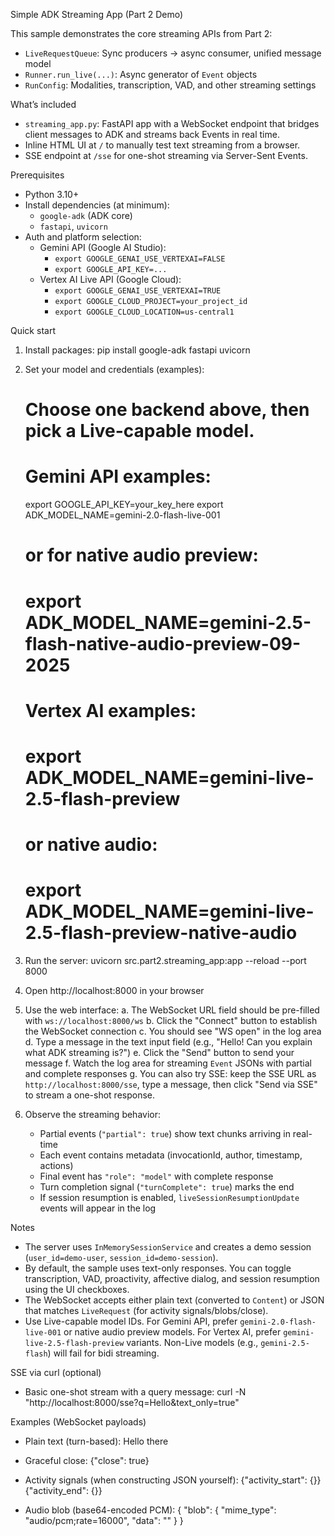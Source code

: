 Simple ADK Streaming App (Part 2 Demo)

This sample demonstrates the core streaming APIs from Part 2:

- `LiveRequestQueue`: Sync producers → async consumer, unified message model
- `Runner.run_live(...)`: Async generator of `Event` objects
- `RunConfig`: Modalities, transcription, VAD, and other streaming settings

What’s included
- `streaming_app.py`: FastAPI app with a WebSocket endpoint that bridges client messages to ADK and streams back Events in real time.
- Inline HTML UI at `/` to manually test text streaming from a browser.
- SSE endpoint at `/sse` for one-shot streaming via Server-Sent Events.

Prerequisites
- Python 3.10+
- Install dependencies (at minimum):
  - `google-adk` (ADK core)
  - `fastapi`, `uvicorn`
- Auth and platform selection:
  - Gemini API (Google AI Studio):
    - `export GOOGLE_GENAI_USE_VERTEXAI=FALSE`
    - `export GOOGLE_API_KEY=...`
  - Vertex AI Live API (Google Cloud):
    - `export GOOGLE_GENAI_USE_VERTEXAI=TRUE`
    - `export GOOGLE_CLOUD_PROJECT=your_project_id`
    - `export GOOGLE_CLOUD_LOCATION=us-central1`

Quick start
1) Install packages:
   pip install google-adk fastapi uvicorn

2) Set your model and credentials (examples):
   # Choose one backend above, then pick a Live-capable model.
   # Gemini API examples:
   export GOOGLE_API_KEY=your_key_here
   export ADK_MODEL_NAME=gemini-2.0-flash-live-001
   # or for native audio preview:
   # export ADK_MODEL_NAME=gemini-2.5-flash-native-audio-preview-09-2025

   # Vertex AI examples:
   # export ADK_MODEL_NAME=gemini-live-2.5-flash-preview
   # or native audio:
   # export ADK_MODEL_NAME=gemini-live-2.5-flash-preview-native-audio

3) Run the server:
   uvicorn src.part2.streaming_app:app --reload --port 8000

4) Open http://localhost:8000 in your browser

5) Use the web interface:
   a. The WebSocket URL field should be pre-filled with `ws://localhost:8000/ws`
   b. Click the "Connect" button to establish the WebSocket connection
   c. You should see "WS open" in the log area
   d. Type a message in the text input field (e.g., "Hello! Can you explain what ADK streaming is?")
   e. Click the "Send" button to send your message
   f. Watch the log area for streaming `Event` JSONs with partial and complete responses
   g. You can also try SSE: keep the SSE URL as `http://localhost:8000/sse`, type a message, then click "Send via SSE" to stream a one-shot response.

6) Observe the streaming behavior:
   - Partial events (`"partial": true`) show text chunks arriving in real-time
   - Each event contains metadata (invocationId, author, timestamp, actions)
   - Final event has `"role": "model"` with complete response
   - Turn completion signal (`"turnComplete": true`) marks the end
   - If session resumption is enabled, `liveSessionResumptionUpdate` events will appear in the log

Notes
- The server uses `InMemorySessionService` and creates a demo session (`user_id=demo-user`, `session_id=demo-session`).
- By default, the sample uses text-only responses. You can toggle transcription, VAD, proactivity, affective dialog, and session resumption using the UI checkboxes.
- The WebSocket accepts either plain text (converted to `Content`) or JSON that matches `LiveRequest` (for activity signals/blobs/close).
- Use Live-capable model IDs. For Gemini API, prefer `gemini-2.0-flash-live-001` or native audio preview models. For Vertex AI, prefer `gemini-live-2.5-flash-preview` variants. Non-Live models (e.g., `gemini-2.5-flash`) will fail for bidi streaming.

SSE via curl (optional)
- Basic one-shot stream with a query message:
  curl -N "http://localhost:8000/sse?q=Hello&text_only=true"

Examples (WebSocket payloads)
- Plain text (turn-based):
  Hello there

- Graceful close:
  {"close": true}

- Activity signals (when constructing JSON yourself):
  {"activity_start": {}}
  {"activity_end": {}}

- Audio blob (base64-encoded PCM):
  {
    "blob": {
      "mime_type": "audio/pcm;rate=16000",
      "data": "<base64 chunk>"
    }
  }
